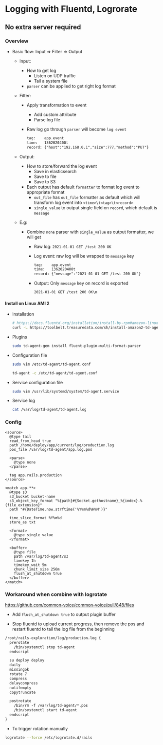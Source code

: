 # Logging with Fluentd, Logrorate

## No extra server required

### Overview

- Basic flow: Input => Filter => Output

  - Input:

    - How to get log
      - Listen on UDP traffic
      - Tail a system file
    - `parser` can be applied to get right log format

  - Filter:

    - Apply transformation to event

      - Add custom attribute
      - Parse log file

    - Raw log go through `parser` will become `log event`

      ```txt
      tag:    app.event
      time:   1362020400t
      record: {"host":"192.168.0.1","size":777,"method":"PUT"}
      ```

  - Output:

    - How to store/forward the log event
      - Save in elasticsearch
      - Save to file
      - Save to S3
    - Each output has default `formatter` to format log event to appropriate format
      - `out_file` has `out_file` formatter as default which will transform log event into `<time>\t<tag>\t<record>`
      - `single_value` to output single field on `record`, which default is `message`

  - E.g:

    - Combine `none` parser with `single_value` as output formatter, we will get

      - Raw log: `2021-01-01 GET /test 200 OK`

      - Log event: raw log will be wrapped to `message` key

        ```txt
        tag:    app.event
        time:   1362020400t
        record: {"message":"2021-01-01 GET /test 200 OK"}
        ```

      - Output: Only `message` key on record is exported

        ```txt
        2021-01-01 GET /test 200 OK\n
        ```

#### Install on Linux AMI 2

- Installation

  ```bash
  # https://docs.fluentd.org/installation/install-by-rpm#amazon-linux
  curl -L https://toolbelt.treasuredata.com/sh/install-amazon2-td-agent4.sh | sh
  ```

- Plugins

  ```bash
  sudo td-agent-gem install fluent-plugin-multi-format-parser
  ```

- Configuration file

  ```bash
  sudo vim /etc/td-agent/td-agent.conf
  ```

  ```bash
  td-agent -c /etc/td-agent/td-agent.conf
  ```

- Service configuration file

  ```bash
  sudo vim /usr/lib/systemd/system/td-agent.service
  ```

- Service log

  ```bash
  cat /var/log/td-agent/td-agent.log
  ```

### Config

```apacheconf
<source>
  @type tail
  read_from_head true
  path /home/deploy/app/current/log/production.log
  pos_file /var/log/td-agent/app.log.pos

  <parse>
    @type none
  </parse>

  tag app.rails.production
</source>

<match app.**>
  @type s3
  s3_bucket bucket-name
  s3_object_key_format "%{path}#{Socket.gethostname}_%{index}.%{file_extension}"
  path "#{DateTime.now.strftime('%Y%m%d%H%M')}"

  time_slice_format %Y%m%d
  store_as txt

  <format>
    @type single_value
  </format>

  <buffer>
    @type file
    path /var/log/td-agent/s3
    timekey 1h
    timekey_wait 5m
    chunk_limit_size 256m
    flush_at_shutdown true
  </buffer>
</match>
```

### Workaround when combine with logrotate

https://github.com/common-voice/common-voice/pull/848/files

- Add `flush_at_shutdown true` to output plugin buffer

- Stop fluentd to upload current progress, then remove the pos and restart fluentd to tail the log file from the beginning

```txt title=/etc/logrotate.d/rails
/root/rails-exploration/log/production.log {
  prerotate
    /bin/systemctl stop td-agent
  endscript

  su deploy deploy
  daily
  missingok
  rotate 7
  compress
  delaycompress
  notifempty
  copytruncate

  postrotate
    /bin/rm -f /var/log/td-agent/*.pos
    /bin/systemctl start td-agent
  endscript
}
```

- To trigger rotation manually

```bash
logrotate --force /etc/logrotate.d/rails
```
